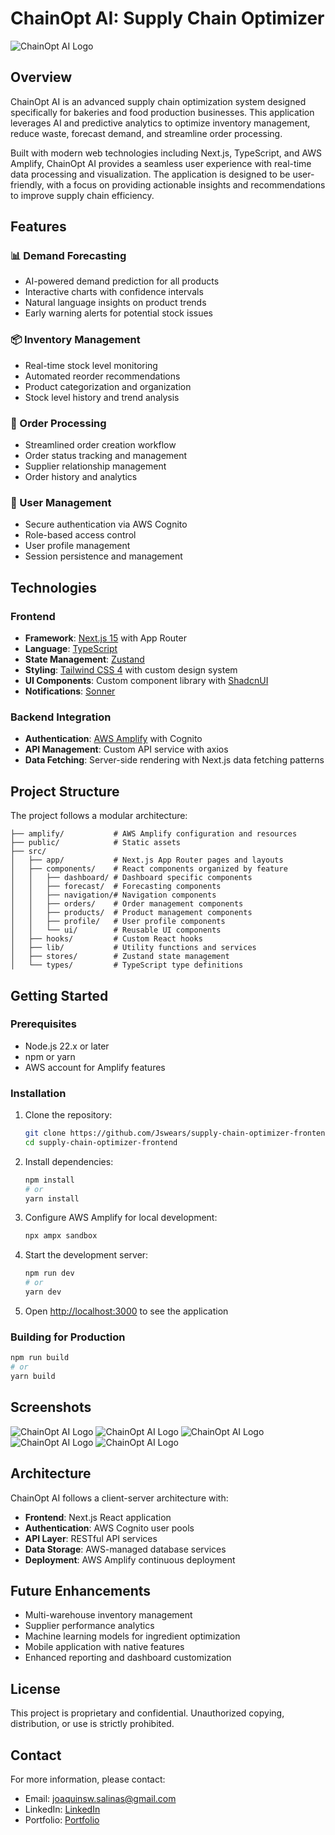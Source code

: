 # ChainOpt AI: Supply Chain Optimizer

![ChainOpt AI Logo](public/logo.png)

## Overview

ChainOpt AI is an advanced supply chain optimization system designed specifically for bakeries and food production businesses. This application leverages AI and predictive analytics to optimize inventory management, reduce waste, forecast demand, and streamline order processing.

Built with modern web technologies including Next.js, TypeScript, and AWS Amplify, ChainOpt AI provides a seamless user experience with real-time data processing and visualization.
The application is designed to be user-friendly, with a focus on providing actionable insights and recommendations to improve supply chain efficiency.

## Features

### 📊 Demand Forecasting

- AI-powered demand prediction for all products
- Interactive charts with confidence intervals
- Natural language insights on product trends
- Early warning alerts for potential stock issues

### 📦 Inventory Management

- Real-time stock level monitoring
- Automated reorder recommendations
- Product categorization and organization
- Stock level history and trend analysis

### 🛒 Order Processing

- Streamlined order creation workflow
- Order status tracking and management
- Supplier relationship management
- Order history and analytics

### 👤 User Management

- Secure authentication via AWS Cognito
- Role-based access control
- User profile management
- Session persistence and management

## Technologies

### Frontend

- **Framework**: [Next.js 15](https://nextjs.org/) with App Router
- **Language**: [TypeScript](https://www.typescriptlang.org/)
- **State Management**: [Zustand](https://github.com/pmndrs/zustand)
- **Styling**: [Tailwind CSS 4](https://tailwindcss.com/) with custom design system
- **UI Components**: Custom component library with [ShadcnUI](https://ui.shadcn.com/)
- **Notifications**: [Sonner](https://sonner.emilkowal.ski/)

### Backend Integration

- **Authentication**: [AWS Amplify](https://docs.amplify.aws/) with Cognito
- **API Management**: Custom API service with axios
- **Data Fetching**: Server-side rendering with Next.js data fetching patterns

## Project Structure

The project follows a modular architecture:

```
├── amplify/           # AWS Amplify configuration and resources
├── public/            # Static assets
├── src/
│   ├── app/           # Next.js App Router pages and layouts
│   ├── components/    # React components organized by feature
│   │   ├── dashboard/ # Dashboard specific components
│   │   ├── forecast/  # Forecasting components
│   │   ├── navigation/# Navigation components
│   │   ├── orders/    # Order management components
│   │   ├── products/  # Product management components
│   │   ├── profile/   # User profile components
│   │   └── ui/        # Reusable UI components
│   ├── hooks/         # Custom React hooks
│   ├── lib/           # Utility functions and services
│   ├── stores/        # Zustand state management
│   └── types/         # TypeScript type definitions
```

## Getting Started

### Prerequisites

- Node.js 22.x or later
- npm or yarn
- AWS account for Amplify features

### Installation

1. Clone the repository:

   ```bash
   git clone https://github.com/Jswears/supply-chain-optimizer-frontend.git
   cd supply-chain-optimizer-frontend
   ```

2. Install dependencies:

   ```bash
   npm install
   # or
   yarn install
   ```

3. Configure AWS Amplify for local development:

   ```bash
   npx ampx sandbox
   ```

4. Start the development server:

   ```bash
   npm run dev
   # or
   yarn dev
   ```

5. Open [http://localhost:3000](http://localhost:3000) to see the application

### Building for Production

```bash
npm run build
# or
yarn build
```

## Screenshots

![ChainOpt AI Logo](public/Forecast.png)
![ChainOpt AI Logo](public/Insight.png)
![ChainOpt AI Logo](public/Products.png)
![ChainOpt AI Logo](public/Orders.png)
![ChainOpt AI Logo](public/OrderDetail.png)

## Architecture

ChainOpt AI follows a client-server architecture with:

- **Frontend**: Next.js React application
- **Authentication**: AWS Cognito user pools
- **API Layer**: RESTful API services
- **Data Storage**: AWS-managed database services
- **Deployment**: AWS Amplify continuous deployment

## Future Enhancements

- Multi-warehouse inventory management
- Supplier performance analytics
- Machine learning models for ingredient optimization
- Mobile application with native features
- Enhanced reporting and dashboard customization

## License

This project is proprietary and confidential. Unauthorized copying, distribution, or use is strictly prohibited.

## Contact

For more information, please contact:

- Email: [joaquinsw.salinas@gmail.com](mailto:joaquinsw.salinas@gmail.com)
- LinkedIn: [LinkedIn](https://www.linkedin.com/in/joaquin-ignacio-swears-salinas-9a4947284/)
- Portfolio: [Portfolio](https://www.joaquinswears.com/)

